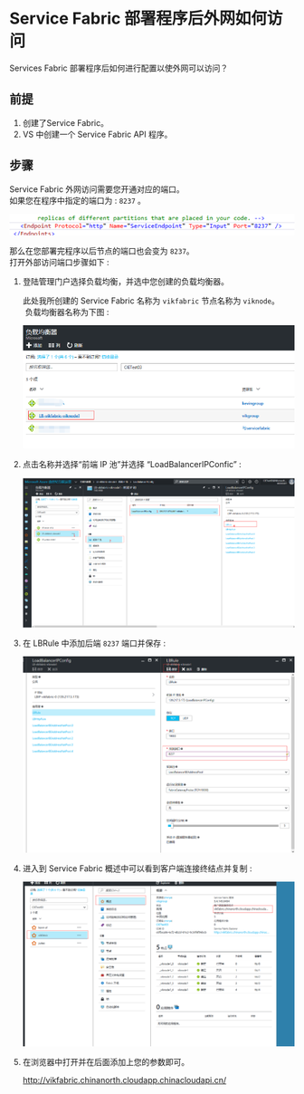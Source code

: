 <properties
    pageTitle="Service Fabric 部署程序后外网如何访问"
    description="Service Fabric 部署程序后外网如何访问"
    service=""
    resource="service-fabric"
    authors=""
    displayOrder=""
    selfHelpType=""
    supportTopicIds=""
    productPesIds=""
    resourceTags="Service Fabric, Load Balancer, Front-End IP"
    cloudEnvironments="MoonCake" />
<tags
    ms.service="service-fabric-aog"
    ms.date=""
    wacn.date="02/21/2017" />

# Service Fabric 部署程序后外网如何访问

Services Fabric 部署程序后如何进行配置以使外网可以访问？

## 前提

1. 创建了Service Fabric。
2. VS 中创建一个 Service Fabric API 程序。

## 步骤

Service Fabric 外网访问需要您开通对应的端口。<br>
如果您在程序中指定的端口为 : `8237` 。

![port](./media/aog-service-fabric-deployment-howto-access-through-internet/port.png)
 
那么在您部署完程序以后节点的端口也会变为 `8237`。<br>
打开外部访问端口步骤如下 :

1. 登陆管理门户选择负载均衡，并选中您创建的负载均衡器。

    此处我所创建的 Service Fabric 名称为 `vikfabric` 节点名称为 `viknode`。
    负载均衡器名称为下图 :

    ![lb-vikfabric](./media/aog-service-fabric-deployment-howto-access-through-internet/lb-vikfabric.png)

2. 点击名称并选择“前端 IP 池”并选择 “LoadBalancerIPConfic” :

    ![front-end-ip-pool](./media/aog-service-fabric-deployment-howto-access-through-internet/front-end-ip-pool.png)

3. 在 LBRule 中添加后端 `8237` 端口并保存 :

    ![lb-rule](./media/aog-service-fabric-deployment-howto-access-through-internet/lb-rule.png)

4. 进入到 Service Fabric 概述中可以看到客户端连接终结点并复制 :

    ![service-fabric-summary](./media/aog-service-fabric-deployment-howto-access-through-internet/service-fabric-summary.png)

5. 在浏览器中打开并在后面添加上您的参数即可。
    
    http://vikfabric.chinanorth.cloudapp.chinacloudapi.cn/

